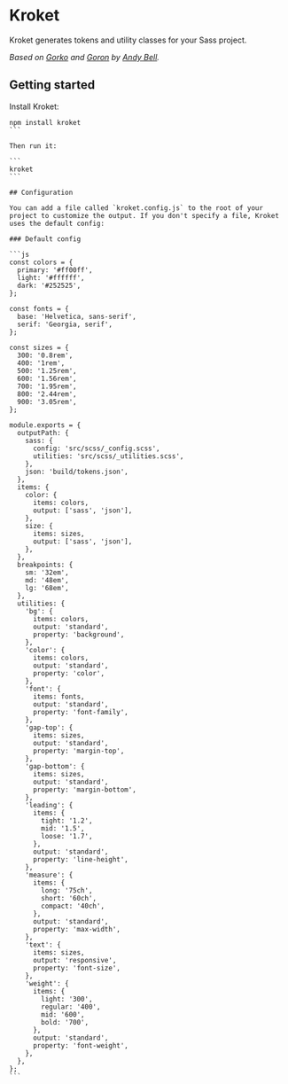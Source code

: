 # Kroket

Kroket generates tokens and utility classes for your Sass project.

*Based on [Gorko](https://github.com/hankchizljaw/gorko) and [Goron](https://github.com/hankchizljaw/goron) by [Andy Bell](https://github.com/hankchizljaw/).*

## Getting started

Install Kroket:

````
npm install kroket
```

Then run it:

```
kroket
```

## Configuration

You can add a file called `kroket.config.js` to the root of your project to customize the output. If you don't specify a file, Kroket uses the default config:

### Default config

```js
const colors = {
  primary: '#ff00ff',
  light: '#ffffff',
  dark: '#252525',
};

const fonts = {
  base: 'Helvetica, sans-serif',
  serif: 'Georgia, serif',
};

const sizes = {
  300: '0.8rem',
  400: '1rem',
  500: '1.25rem',
  600: '1.56rem',
  700: '1.95rem',
  800: '2.44rem',
  900: '3.05rem',
};

module.exports = {
  outputPath: {
    sass: {
      config: 'src/scss/_config.scss',
      utilities: 'src/scss/_utilities.scss',
    },
    json: 'build/tokens.json',
  },
  items: {
    color: {
      items: colors,
      output: ['sass', 'json'],
    },
    size: {
      items: sizes,
      output: ['sass', 'json'],
    },
  },
  breakpoints: {
    sm: '32em',
    md: '48em',
    lg: '68em',
  },
  utilities: {
    'bg': {
      items: colors,
      output: 'standard',
      property: 'background',
    },
    'color': {
      items: colors,
      output: 'standard',
      property: 'color',
    },
    'font': {
      items: fonts,
      output: 'standard',
      property: 'font-family',
    },
    'gap-top': {
      items: sizes,
      output: 'standard',
      property: 'margin-top',
    },
    'gap-bottom': {
      items: sizes,
      output: 'standard',
      property: 'margin-bottom',
    },
    'leading': {
      items: {
        tight: '1.2',
        mid: '1.5',
        loose: '1.7',
      },
      output: 'standard',
      property: 'line-height',
    },
    'measure': {
      items: {
        long: '75ch',
        short: '60ch',
        compact: '40ch',
      },
      output: 'standard',
      property: 'max-width',
    },
    'text': {
      items: sizes,
      output: 'responsive',
      property: 'font-size',
    },
    'weight': {
      items: {
        light: '300',
        regular: '400',
        mid: '600',
        bold: '700',
      },
      output: 'standard',
      property: 'font-weight',
    },
  },
};
```
